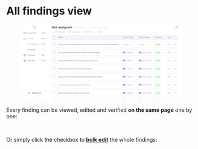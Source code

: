 # All findings view

<figure><img src="../../.gitbook/assets/find veiw2.png" alt=""><figcaption></figcaption></figure>

Every finding can be viewed, edited and verified **on the same page** one by one:

<figure><img src="../../.gitbook/assets/find view3.gif" alt=""><figcaption></figcaption></figure>

Or simply click the checkbox to [**bulk edit**](available-bulk-actions.md) the whole findings:

<figure><img src="../../.gitbook/assets/find view5.gif" alt=""><figcaption></figcaption></figure>
